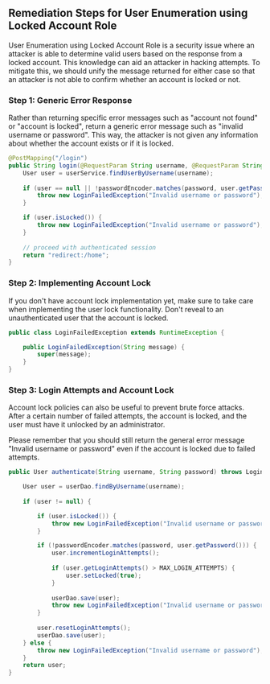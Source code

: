 

## Remediation Steps for User Enumeration using Locked Account Role
User Enumeration using Locked Account Role is a security issue where an attacker is able to determine valid users based on the response from a locked account. This knowledge can aid an attacker in hacking attempts. To mitigate this, we should unify the message returned for either case so that an attacker is not able to confirm whether an account is locked or not.

### Step 1: Generic Error Response
Rather than returning specific error messages such as "account not found" or "account is locked", return a generic error message such as "invalid username or password". This way, the attacker is not given any information about whether the account exists or if it is locked.

```java
@PostMapping("/login")
public String login(@RequestParam String username, @RequestParam String password) {
    User user = userService.findUserByUsername(username);
    
    if (user == null || !passwordEncoder.matches(password, user.getPassword())) {
        throw new LoginFailedException("Invalid username or password");
    }

    if (user.isLocked()) {
        throw new LoginFailedException("Invalid username or password");
    }
    
    // proceed with authenticated session
    return "redirect:/home";
}
```

### Step 2: Implementing Account Lock 
If you don't have account lock implementation yet, make sure to take care when implementing the user lock functionality. Don't reveal to an unauthenticated user that the account is locked.

```java
public class LoginFailedException extends RuntimeException {

    public LoginFailedException(String message) {
        super(message);
    }
}
```

### Step 3: Login Attempts and Account Lock
Account lock policies can also be useful to prevent brute force attacks. After a certain number of failed attempts, the account is locked, and the user must have it unlocked by an administrator.

Please remember that you should still return the general error message "Invalid username or password" even if the account is locked due to failed attempts.

```java
public User authenticate(String username, String password) throws LoginFailedException {

    User user = userDao.findByUsername(username);
    
    if (user != null) {

        if (user.isLocked()) {
            throw new LoginFailedException("Invalid username or password");
        }

        if (!passwordEncoder.matches(password, user.getPassword())) {
            user.incrementLoginAttempts();
            
            if (user.getLoginAttempts() > MAX_LOGIN_ATTEMPTS) {
                user.setLocked(true);
            }
            
            userDao.save(user);
            throw new LoginFailedException("Invalid username or password");
        }
        
        user.resetLoginAttempts();
        userDao.save(user);
    } else {
        throw new LoginFailedException("Invalid username or password");
    }
    return user;
}
```